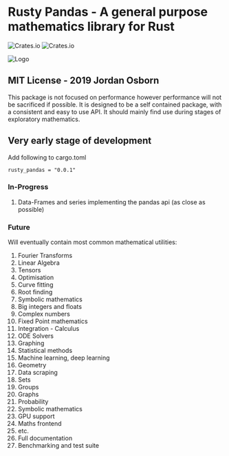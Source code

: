 # Rusty Pandas - A general purpose mathematics library for Rust

![Crates.io](https://img.shields.io/crates/d/rusty_pandas?logo=Rusty%20Pandas) ![Crates.io](https://img.shields.io/crates/l/rusty_pandas)

![Logo](logo.jpg "Rusty Pandas")

## MIT License - 2019 Jordan Osborn

This package is not focused on performance however performance will not be sacrificed if possible. It is designed to be a self contained package, with a consistent and easy to use API. It should mainly find use during stages of exploratory mathematics.

## Very early stage of development

Add following to cargo.toml

    rusty_pandas = "0.0.1"

### In-Progress

1. Data-Frames and series implementing the pandas api (as close as possible)

### Future

Will eventually contain most common mathematical utilities:

1. Fourier Transforms
1. Linear Algebra
1. Tensors
1. Optimisation
1. Curve fitting
1. Root finding
1. Symbolic mathematics
1. Big integers and floats
1. Complex numbers
1. Fixed Point mathematics
1. Integration - Calculus
1. ODE Solvers
1. Graphing
1. Statistical methods
1. Machine learning, deep learning
1. Geometry
1. Data scraping
1. Sets
1. Groups
1. Graphs
1. Probability
1. Symbolic mathematics
1. GPU support
1. Maths frontend
1. etc.
1. Full documentation
1. Benchmarking and test suite
